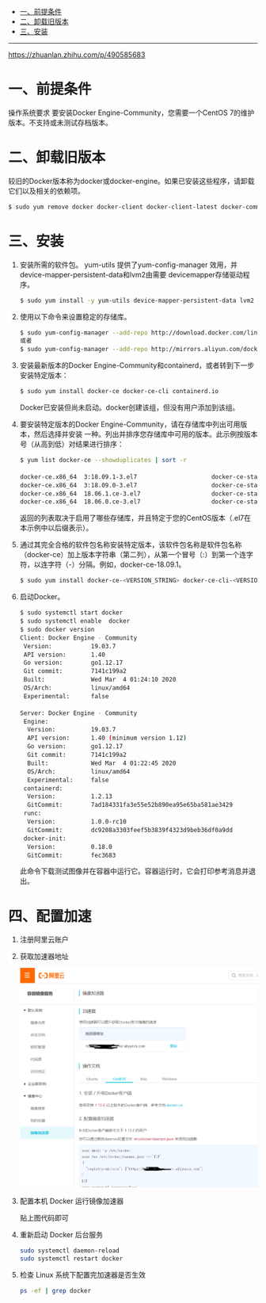 

* [一、前提条件](#%E4%B8%80%E5%89%8D%E6%8F%90%E6%9D%A1%E4%BB%B6)
* [二、卸载旧版本](#%E4%BA%8C%E5%8D%B8%E8%BD%BD%E6%97%A7%E7%89%88%E6%9C%AC)
* [三、安装](#%E4%B8%89%E5%AE%89%E8%A3%85)

---

https://zhuanlan.zhihu.com/p/490585683

# 一、前提条件

操作系统要求
要安装Docker Engine-Community，您需要一个CentOS 7的维护版本。不支持或未测试存档版本。

# 二、卸载旧版本
较旧的Docker版本称为docker或docker-engine。如果已安装这些程序，请卸载它们以及相关的依赖项。
```bash
$ sudo yum remove docker docker-client docker-client-latest docker-common docker-latest docker-latest-logrotate docker-logrotate docker-engine
```

# 三、安装
1. 安装所需的软件包。
	yum-utils 提供了yum-config-manager 效用，并device-mapper-persistent-data和lvm2由需要 devicemapper存储驱动程序。
	
	```bash
	$ sudo yum install -y yum-utils device-mapper-persistent-data lvm2
	```
2. 使用以下命令来设置稳定的存储库。
	```bash
	$ sudo yum-config-manager --add-repo http://download.docker.com/linux/centos/docker-ce.repo
	或者
	$ sudo yum-config-manager --add-repo http://mirrors.aliyun.com/docker-ce/linux/centos/docker-ce.repo
	```

3. 安装最新版本的Docker Engine-Community和containerd，或者转到下一步安装特定版本：
	
	```bash
	$ sudo yum install docker-ce docker-ce-cli containerd.io
	```
	Docker已安装但尚未启动。docker创建该组，但没有用户添加到该组。
4. 要安装特定版本的Docker Engine-Community，请在存储库中列出可用版本，然后选择并安装 一种。列出并排序您存储库中可用的版本。此示例按版本号（从高到低）对结果进行排序：
	
	```bash
	$ yum list docker-ce --showduplicates | sort -r
	
	docker-ce.x86_64  3:18.09.1-3.el7                     docker-ce-stable
	docker-ce.x86_64  3:18.09.0-3.el7                     docker-ce-stable
	docker-ce.x86_64  18.06.1.ce-3.el7                    docker-ce-stable
	docker-ce.x86_64  18.06.0.ce-3.el7                    docker-ce-stable
	```
	返回的列表取决于启用了哪些存储库，并且特定于您的CentOS版本（.el7在本示例中以后缀表示）。
5. 通过其完全合格的软件包名称安装特定版本，该软件包名称是软件包名称（docker-ce）加上版本字符串（第二列），从第一个冒号（:）到第一个连字符，以连字符（-）分隔。例如，docker-ce-18.09.1。
	```bash
	$ sudo yum install docker-ce-<VERSION_STRING> docker-ce-cli-<VERSION_STRING> containerd.io 18.06.3.ce-3.el7
	```
6. 启动Docker。
	```bash
	$ sudo systemctl start docker
	$ sudo systemctl enable  docker
	$ sudo docker version
	Client: Docker Engine - Community
	 Version:           19.03.7
	 API version:       1.40
	 Go version:        go1.12.17
	 Git commit:        7141c199a2
	 Built:             Wed Mar  4 01:24:10 2020
	 OS/Arch:           linux/amd64
	 Experimental:      false
	
	Server: Docker Engine - Community
	 Engine:
	  Version:          19.03.7
	  API version:      1.40 (minimum version 1.12)
	  Go version:       go1.12.17
	  Git commit:       7141c199a2
	  Built:            Wed Mar  4 01:22:45 2020
	  OS/Arch:          linux/amd64
	  Experimental:     false
	 containerd:
	  Version:          1.2.13
	  GitCommit:        7ad184331fa3e55e52b890ea95e65ba581ae3429
	 runc:
	  Version:          1.0.0-rc10
	  GitCommit:        dc9208a3303feef5b3839f4323d9beb36df0a9dd
	 docker-init:
	  Version:          0.18.0
	  GitCommit:        fec3683

	```
	此命令下载测试图像并在容器中运行它。容器运行时，它会打印参考消息并退出。

# 四、配置加速
1. 注册阿里云账户

2. 获取加速器地址

    ![阿里云镜像加速](../../img/docker/docker安装/aliyun加速.png)

3. 配置本机 Docker 运行镜像加速器

    贴上图代码即可

4. 重新启动 Docker 后台服务
   ```bash
   sudo systemctl daemon-reload
   sudo systemctl restart docker
   ```

5. 检查 Linux 系统下配置完加速器是否生效
    ```bash
   ps -ef | grep docker
   ```